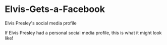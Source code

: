# Elvis-Gets-a-Facebook
Elvis Presley's social media profile

If Elvis Presley had a personal social media profile, this is what it might look like!

